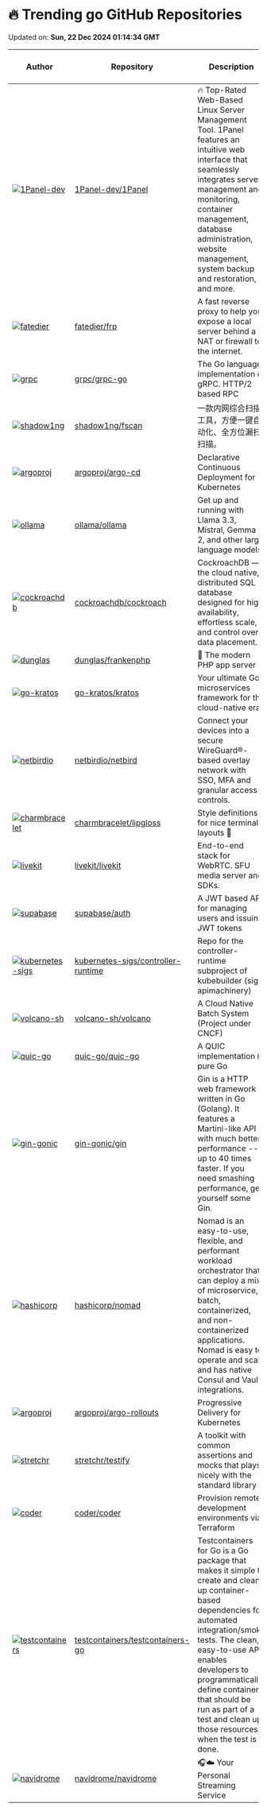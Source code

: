 # 🔥 Trending go GitHub Repositories

Updated on: **Sun, 22 Dec 2024 01:14:34 GMT**

| Author | Repository | Description | Language | ⭐ Total Stars | 🌟 Stars Today |
|--------|------------|-------------|----------|----------------|----------------|
| [![1Panel-dev](https://avatars.githubusercontent.com/u/73214554?s=40&v=4)](https://github.com/1Panel-dev) | [1Panel-dev/1Panel](https://github.com/1Panel-dev/1Panel) | 🔥 Top-Rated Web-Based Linux Server Management Tool. 1Panel features an intuitive web interface that seamlessly integrates server management and monitoring, container management, database administration, website management, system backup and restoration, and more. | Go | 23836 | 75 |
| [![fatedier](https://avatars.githubusercontent.com/u/7346661?s=40&v=4)](https://github.com/fatedier) | [fatedier/frp](https://github.com/fatedier/frp) | A fast reverse proxy to help you expose a local server behind a NAT or firewall to the internet. | Go | 88367 | 43 |
| [![grpc](https://avatars.githubusercontent.com/u/10121772?s=40&v=4)](https://github.com/grpc) | [grpc/grpc-go](https://github.com/grpc/grpc-go) | The Go language implementation of gRPC. HTTP/2 based RPC | Go | 21236 | 6 |
| [![shadow1ng](https://avatars.githubusercontent.com/u/39651966?s=40&v=4)](https://github.com/shadow1ng) | [shadow1ng/fscan](https://github.com/shadow1ng/fscan) | 一款内网综合扫描工具，方便一键自动化、全方位漏扫扫描。 | Go | 11027 | 15 |
| [![argoproj](https://avatars.githubusercontent.com/u/426437?s=40&v=4)](https://github.com/argoproj) | [argoproj/argo-cd](https://github.com/argoproj/argo-cd) | Declarative Continuous Deployment for Kubernetes | Go | 18218 | 10 |
| [![ollama](https://avatars.githubusercontent.com/u/2372640?s=40&v=4)](https://github.com/ollama) | [ollama/ollama](https://github.com/ollama/ollama) | Get up and running with Llama 3.3, Mistral, Gemma 2, and other large language models. | Go | 103791 | 109 |
| [![cockroachdb](https://avatars.githubusercontent.com/u/5076964?s=40&v=4)](https://github.com/cockroachdb) | [cockroachdb/cockroach](https://github.com/cockroachdb/cockroach) | CockroachDB — the cloud native, distributed SQL database designed for high availability, effortless scale, and control over data placement. | Go | 30288 | 4 |
| [![dunglas](https://avatars.githubusercontent.com/u/57224?s=40&v=4)](https://github.com/dunglas) | [dunglas/frankenphp](https://github.com/dunglas/frankenphp) | 🧟 The modern PHP app server | Go | 7243 | 1 |
| [![go-kratos](https://avatars.githubusercontent.com/u/3871120?s=40&v=4)](https://github.com/go-kratos) | [go-kratos/kratos](https://github.com/go-kratos/kratos) | Your ultimate Go microservices framework for the cloud-native era. | Go | 23494 | 5 |
| [![netbirdio](https://avatars.githubusercontent.com/u/7747744?s=40&v=4)](https://github.com/netbirdio) | [netbirdio/netbird](https://github.com/netbirdio/netbird) | Connect your devices into a secure WireGuard®-based overlay network with SSO, MFA and granular access controls. | Go | 11567 | 16 |
| [![charmbracelet](https://avatars.githubusercontent.com/u/25087?s=40&v=4)](https://github.com/charmbracelet) | [charmbracelet/lipgloss](https://github.com/charmbracelet/lipgloss) | Style definitions for nice terminal layouts 👄 | Go | 8347 | 8 |
| [![livekit](https://avatars.githubusercontent.com/u/6278212?s=40&v=4)](https://github.com/livekit) | [livekit/livekit](https://github.com/livekit/livekit) | End-to-end stack for WebRTC. SFU media server and SDKs. | Go | 10936 | 18 |
| [![supabase](https://avatars.githubusercontent.com/u/28647601?s=40&v=4)](https://github.com/supabase) | [supabase/auth](https://github.com/supabase/auth) | A JWT based API for managing users and issuing JWT tokens | Go | 1638 | 36 |
| [![kubernetes-sigs](https://avatars.githubusercontent.com/u/20407524?s=40&v=4)](https://github.com/kubernetes-sigs) | [kubernetes-sigs/controller-runtime](https://github.com/kubernetes-sigs/controller-runtime) | Repo for the controller-runtime subproject of kubebuilder (sig-apimachinery) | Go | 2595 | 1 |
| [![volcano-sh](https://avatars.githubusercontent.com/u/49986348?s=40&v=4)](https://github.com/volcano-sh) | [volcano-sh/volcano](https://github.com/volcano-sh/volcano) | A Cloud Native Batch System (Project under CNCF) | Go | 4310 | 0 |
| [![quic-go](https://avatars.githubusercontent.com/u/1478487?s=40&v=4)](https://github.com/quic-go) | [quic-go/quic-go](https://github.com/quic-go/quic-go) | A QUIC implementation in pure Go | Go | 10265 | 3 |
| [![gin-gonic](https://avatars.githubusercontent.com/u/127379?s=40&v=4)](https://github.com/gin-gonic) | [gin-gonic/gin](https://github.com/gin-gonic/gin) | Gin is a HTTP web framework written in Go (Golang). It features a Martini-like API with much better performance -- up to 40 times faster. If you need smashing performance, get yourself some Gin. | Go | 79534 | 7 |
| [![hashicorp](https://avatars.githubusercontent.com/u/1047914?s=40&v=4)](https://github.com/hashicorp) | [hashicorp/nomad](https://github.com/hashicorp/nomad) | Nomad is an easy-to-use, flexible, and performant workload orchestrator that can deploy a mix of microservice, batch, containerized, and non-containerized applications. Nomad is easy to operate and scale and has native Consul and Vault integrations. | Go | 15044 | 3 |
| [![argoproj](https://avatars.githubusercontent.com/u/201390?s=40&v=4)](https://github.com/argoproj) | [argoproj/argo-rollouts](https://github.com/argoproj/argo-rollouts) | Progressive Delivery for Kubernetes | Go | 2821 | 0 |
| [![stretchr](https://avatars.githubusercontent.com/u/1005?s=40&v=4)](https://github.com/stretchr) | [stretchr/testify](https://github.com/stretchr/testify) | A toolkit with common assertions and mocks that plays nicely with the standard library | Go | 23693 | 6 |
| [![coder](https://avatars.githubusercontent.com/in/29110?s=40&v=4)](https://github.com/coder) | [coder/coder](https://github.com/coder/coder) | Provision remote development environments via Terraform | Go | 8530 | 5 |
| [![testcontainers](https://avatars.githubusercontent.com/u/951580?s=40&v=4)](https://github.com/testcontainers) | [testcontainers/testcontainers-go](https://github.com/testcontainers/testcontainers-go) | Testcontainers for Go is a Go package that makes it simple to create and clean up container-based dependencies for automated integration/smoke tests. The clean, easy-to-use API enables developers to programmatically define containers that should be run as part of a test and clean up those resources when the test is done. | Go | 3735 | 3 |
| [![navidrome](https://avatars.githubusercontent.com/u/331353?s=40&v=4)](https://github.com/navidrome) | [navidrome/navidrome](https://github.com/navidrome/navidrome) | 🎧☁️ Your Personal Streaming Service | Go | 12491 | 18 |
